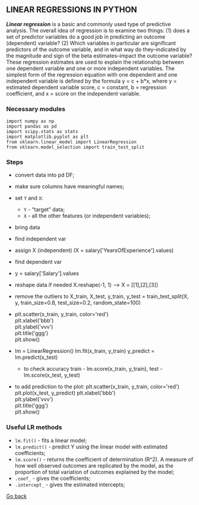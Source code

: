 ## LINEAR REGRESSIONS IN PYTHON
_**Linear regression**_ is a basic and commonly used type of predictive analysis.  The overall idea of regression is to examine two things: (1) does a set of predictor variables do a good job in predicting an outcome (dependent) variable?  (2) Which variables in particular are significant predictors of the outcome variable, and in what way do they–indicated by the magnitude and sign of the beta estimates–impact the outcome variable?  These regression estimates are used to explain the relationship between one dependent variable and one or more independent variables.  The simplest form of the regression equation with one dependent and one independent variable is defined by the formula y = c + b*x, where y = estimated dependent variable score, c = constant, b = regression coefficient, and x = score on the independent variable.

### Necessary modules
    import numpy as np
    import pandas as pd
    import scipy.stats as stats
    import matplotlib.pyplot as plt
    from sklearn.linear_model import LinearRegression
    from sklearn.model_selection import train_test_split

### Steps
- convert data into pd DF;  
- make sure columns have meaningful names; 
- set `Y` and `X`:
    - `Y` - “target” data;
    - `X` - all the other features (or independent variables);


- bring data
- find independent var
- assign X (independent) (X = salary['YearsOfExperience'].values)
- find dependent var
- y = salary['Salary'].values
- reshape data if needed X.reshape(-1, 1) --> X = [[1],[2],[3]]
- remove the outliers to 
    X_train, X_test, y_train, y_test = train_test_split(X, y, train_size=0.8, test_size=0.2, random_state=100)
-   plt.scatter(x_train, y_train, color='red')  
    plt.xlabel('bbb')  
    plt.ylabel('vvv')  
    plt.title('ggg')  
    plt.show()  
- lm = LinearRegression()
    lm.fit(x_train, y_train)
    y_predict = lm.predict(x_test)

    * to check accuracy train - lm.score(x_train, y_train),  test - lm.score(x_test, y_test)
- to add prediction to the plot: 
    plt.scatter(x_train, y_train, color='red') 
    plt.plot(x_test, y_predict) 
    plt.xlabel('bbb')  
    plt.ylabel('vvv')  
    plt.title('ggg')  
    plt.show()  

### Useful LR methods
- `lm.fit()` - fits a linear model;
- `lm.predict()` - predict Y using the linear model with estimated coefficients;
- `lm.score()` - returns the coefficient of determination (R^2). A measure of how well observed outcomes are replicated by the model, as the proportion of total variation of outcomes explained by the model;
- `.coef_` - gives the coefficients;
- `.intercept_` - gives the estimated intercepts;





[Go back](./README.md)
